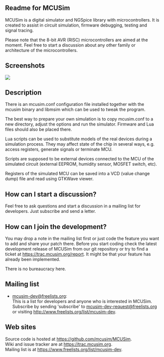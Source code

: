 Readme for MCUSim
-----------------

 MCUSim is a digital simulator and NGSpice library with microcontrollers.
 It is created to assist in circuit simulation, firmware debugging, testing
 and signal tracing.

 Please note that the 8-bit AVR (RISC) microcontrollers are aimed at the
 moment. Feel free to start a discussion about any other family or
 architecture of the microcontrollers.

Screenshots
-----------
![](https://raw.githubusercontent.com/mcusim/MCUSim/master/examples/ATMEGA8A-pwm-to-sine/ngspice-simulation.png)

Description
-----------

 There is an mcusim.conf configuration file installed together with the mcusim
 binary and libmsim which can be used to tweak the program.

 The best way to prepare your own simulation is to copy mcusim.conf to a new
 directory, adjust the options and run the simulator. Firmware and Lua files
 should also be placed there.

 Lua scripts can be used to substitute models of the real devices during a
 simulation process. They may affect state of the chip in several ways, e.g.
 access registers, generate signals or terminate MCU.

 Scripts are supposed to be external devices connected to the MCU of the
 simulated circuit (external EEPROM, humidity sensor, MOSFET switch, etc).

 Registers of the simulated MCU can be saved into a VCD (value change dump)
 file and read using GTKWave viewer.

How can I start a discussion?
-----------------------------

 Feel free to ask questions and start a discussion in a mailing list for
 developers. Just subscribe and send a letter.

How can I join the development?
-------------------------------

 You may drop a note in the mailing list first or just code the feature you
 want to add and share your patch there. Before you start coding check the
 latest development release of MCUSim from our git repository or try to find
 a ticket at https://trac.mcusim.org/report. It might be that your feature has
 already been implemented.

 There is no bureaucracy here.

Mailing list
------------

 * mcusim-dev@freelists.org:    
   This is a list for developers and anyone who is interested in MCUSim.
   Subscribe by sending 'subscribe' to mcusim-dev-request@freelists.org or
   visiting http://www.freelists.org/list/mcusim-dev.

Web sites
---------

 Source code is hosted at https://github.com/mcusim/MCUSim.    
 Wiki and issue tracker are at https://trac.mcusim.org.    
 Mailing list is at https://www.freelists.org/list/mcusim-dev.
